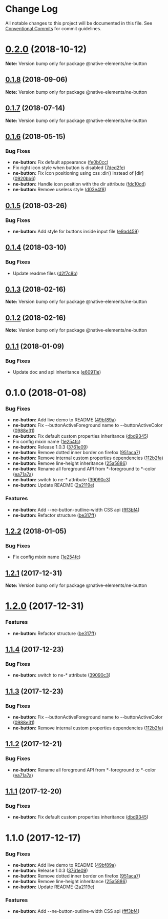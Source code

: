 # Change Log

All notable changes to this project will be documented in this file.
See [Conventional Commits](https://conventionalcommits.org) for commit guidelines.

<a name="0.2.0"></a>
# [0.2.0](https://github.com/equinusocio/native-elements/tree/master/elements/ne-button/compare/@native-elements/ne-button@0.1.8...@native-elements/ne-button@0.2.0) (2018-10-12)

**Note:** Version bump only for package @native-elements/ne-button





<a name="0.1.8"></a>
## [0.1.8](https://github.com/equinusocio/native-elements/tree/master/elements/ne-button/compare/@native-elements/ne-button@0.1.6...@native-elements/ne-button@0.1.8) (2018-09-06)

**Note:** Version bump only for package @native-elements/ne-button





<a name="0.1.7"></a>
## [0.1.7](https://github.com/equinusocio/native-elements/tree/master/elements/ne-button/compare/@native-elements/ne-button@0.1.6...@native-elements/ne-button@0.1.7) (2018-07-14)




**Note:** Version bump only for package @native-elements/ne-button

<a name="0.1.6"></a>
## [0.1.6](https://github.com/equinusocio/native-elements/tree/master/elements/ne-button/compare/@native-elements/ne-button@0.1.5...@native-elements/ne-button@0.1.6) (2018-05-15)


### Bug Fixes

* **ne-button:** Fix default appearance ([fe0b0cc](https://github.com/equinusocio/native-elements/tree/master/elements/ne-button/commit/fe0b0cc))
* Fix right icon style when button is disabled ([7ded2fe](https://github.com/equinusocio/native-elements/tree/master/elements/ne-button/commit/7ded2fe))
* **ne-button:** Fix icon positioning using css :dir() instead of [dir] ([0920bb6](https://github.com/equinusocio/native-elements/tree/master/elements/ne-button/commit/0920bb6))
* **ne-button:** Handle icon position with the dir attribute ([fdc10cd](https://github.com/equinusocio/native-elements/tree/master/elements/ne-button/commit/fdc10cd))
* **ne-button:** Remove useless style ([d03e4f8](https://github.com/equinusocio/native-elements/tree/master/elements/ne-button/commit/d03e4f8))




<a name="0.1.5"></a>
## [0.1.5](https://github.com/equinusocio/native-elements/tree/master/elements/ne-button/compare/@native-elements/ne-button@0.1.4...@native-elements/ne-button@0.1.5) (2018-03-26)


### Bug Fixes

* **ne-button:** Add style for buttons inside input file ([e9ad459](https://github.com/equinusocio/native-elements/tree/master/elements/ne-button/commit/e9ad459))




<a name="0.1.4"></a>
## [0.1.4](https://github.com/equinusocio/native-elements/tree/master/elements/ne-button/compare/@native-elements/ne-button@0.1.3...@native-elements/ne-button@0.1.4) (2018-03-10)


### Bug Fixes

* Update readme files ([d2f7c8b](https://github.com/equinusocio/native-elements/tree/master/elements/ne-button/commit/d2f7c8b))




<a name="0.1.3"></a>
## [0.1.3](https://github.com/equinusocio/native-elements/tree/master/elements/ne-button/compare/@native-elements/ne-button@0.1.2...@native-elements/ne-button@0.1.3) (2018-02-16)




**Note:** Version bump only for package @native-elements/ne-button

<a name="0.1.2"></a>
## [0.1.2](https://github.com/equinusocio/native-elements/tree/master/elements/ne-button/compare/@native-elements/ne-button@0.1.1...@native-elements/ne-button@0.1.2) (2018-02-16)




**Note:** Version bump only for package @native-elements/ne-button

<a name="0.1.1"></a>
## [0.1.1](https://github.com/equinusocio/native-elements/tree/master/elements/ne-button/compare/@native-elements/ne-button@0.1.0...@native-elements/ne-button@0.1.1) (2018-01-09)


### Bug Fixes

* Update doc and api inheritance ([e60911e](https://github.com/equinusocio/native-elements/tree/master/elements/ne-button/commit/e60911e))




<a name="0.1.0"></a>
# 0.1.0 (2018-01-08)


### Bug Fixes

* **ne-button:** Add live demo to README ([49bf89a](https://github.com/equinusocio/native-elements/tree/master/elements/ne-button/commit/49bf89a))
* **ne-button:** Fix --buttonActiveForeground name to --buttonActiveColor ([0988e31](https://github.com/equinusocio/native-elements/tree/master/elements/ne-button/commit/0988e31))
* **ne-button:** Fix default custom properties inheritance ([dbd9345](https://github.com/equinusocio/native-elements/tree/master/elements/ne-button/commit/dbd9345))
* Fix config mixin name ([1e254fc](https://github.com/equinusocio/native-elements/tree/master/elements/ne-button/commit/1e254fc))
* **ne-button:** Release 1.0.3 ([3761e09](https://github.com/equinusocio/native-elements/tree/master/elements/ne-button/commit/3761e09))
* **ne-button:** Remove dotted inner border on firefox ([951aca7](https://github.com/equinusocio/native-elements/tree/master/elements/ne-button/commit/951aca7))
* **ne-button:** Remove internal custom properties dependencies ([112b2fa](https://github.com/equinusocio/native-elements/tree/master/elements/ne-button/commit/112b2fa))
* **ne-button:** Remove line-height inheritance ([25a5886](https://github.com/equinusocio/native-elements/tree/master/elements/ne-button/commit/25a5886))
* **ne-button:** Rename all foreground API from *-foreground to *-color ([ea71a7a](https://github.com/equinusocio/native-elements/tree/master/elements/ne-button/commit/ea71a7a))
* **ne-button:** switch to ne-* attribute ([39090c3](https://github.com/equinusocio/native-elements/tree/master/elements/ne-button/commit/39090c3))
* **ne-button:** Update README ([2a2119e](https://github.com/equinusocio/native-elements/tree/master/elements/ne-button/commit/2a2119e))


### Features

* **ne-button:** Add --ne-button-outline-width CSS api ([fff3bf4](https://github.com/equinusocio/native-elements/tree/master/elements/ne-button/commit/fff3bf4))
* **ne-button:** Refactor structure ([be317ff](https://github.com/equinusocio/native-elements/tree/master/elements/ne-button/commit/be317ff))




<a name="1.2.2"></a>
## [1.2.2](https://github.com/equinusocio/native-elements/tree/master/elements/ne-button/compare/@native-elements/ne-button@1.2.1...@native-elements/ne-button@1.2.2) (2018-01-05)


### Bug Fixes

* Fix config mixin name ([1e254fc](https://github.com/equinusocio/native-elements/tree/master/elements/ne-button/commit/1e254fc))




<a name="1.2.1"></a>
## [1.2.1](https://github.com/equinusocio/native-elements/tree/master/elements/ne-button/compare/@native-elements/ne-button@1.2.0...@native-elements/ne-button@1.2.1) (2017-12-31)




**Note:** Version bump only for package @native-elements/ne-button

<a name="1.2.0"></a>
# [1.2.0](https://github.com/equinusocio/native-elements/tree/master/elements/ne-button/compare/@native-elements/ne-button@1.1.4...@native-elements/ne-button@1.2.0) (2017-12-31)


### Features

* **ne-button:** Refactor structure ([be317ff](https://github.com/equinusocio/native-elements/tree/master/elements/ne-button/commit/be317ff))




<a name="1.1.4"></a>
## [1.1.4](https://github.com/equinusocio/native-elements/tree/master/elements/ne-button/compare/@native-elements/ne-button@1.1.3...@native-elements/ne-button@1.1.4) (2017-12-23)


### Bug Fixes

* **ne-button:** switch to ne-* attribute ([39090c3](https://github.com/equinusocio/native-elements/tree/master/elements/ne-button/commit/39090c3))




<a name="1.1.3"></a>
## [1.1.3](https://github.com/equinusocio/native-elements/tree/master/elements/ne-button/compare/@native-elements/ne-button@1.1.2...@native-elements/ne-button@1.1.3) (2017-12-23)


### Bug Fixes

* **ne-button:** Fix --buttonActiveForeground name to --buttonActiveColor ([0988e31](https://github.com/equinusocio/native-elements/tree/master/elements/ne-button/commit/0988e31))
* **ne-button:** Remove internal custom properties dependencies ([112b2fa](https://github.com/equinusocio/native-elements/tree/master/elements/ne-button/commit/112b2fa))




<a name="1.1.2"></a>
## [1.1.2](https://github.com/equinusocio/native-elements/tree/master/elements/ne-button/compare/@native-elements/ne-button@1.1.1...@native-elements/ne-button@1.1.2) (2017-12-21)


### Bug Fixes

* **ne-button:** Rename all foreground API from *-foreground to *-color ([ea71a7a](https://github.com/equinusocio/native-elements/tree/master/elements/ne-button/commit/ea71a7a))




<a name="1.1.1"></a>
## [1.1.1](https://github.com/equinusocio/native-elements/tree/master/elements/ne-button/compare/@native-elements/ne-button@1.1.0...@native-elements/ne-button@1.1.1) (2017-12-20)


### Bug Fixes

* **ne-button:** Fix default custom properties inheritance ([dbd9345](https://github.com/equinusocio/native-elements/tree/master/elements/ne-button/commit/dbd9345))




<a name="1.1.0"></a>
# 1.1.0 (2017-12-17)


### Bug Fixes

* **ne-button:** Add live demo to README ([49bf89a](https://github.com/equinusocio/native-elements/tree/master/elements/ne-button/commit/49bf89a))
* **ne-button:** Release 1.0.3 ([3761e09](https://github.com/equinusocio/native-elements/tree/master/elements/ne-button/commit/3761e09))
* **ne-button:** Remove dotted inner border on firefox ([951aca7](https://github.com/equinusocio/native-elements/tree/master/elements/ne-button/commit/951aca7))
* **ne-button:** Remove line-height inheritance ([25a5886](https://github.com/equinusocio/native-elements/tree/master/elements/ne-button/commit/25a5886))
* **ne-button:** Update README ([2a2119e](https://github.com/equinusocio/native-elements/tree/master/elements/ne-button/commit/2a2119e))


### Features

* **ne-button:** Add --ne-button-outline-width CSS api ([fff3bf4](https://github.com/equinusocio/native-elements/tree/master/elements/ne-button/commit/fff3bf4))
